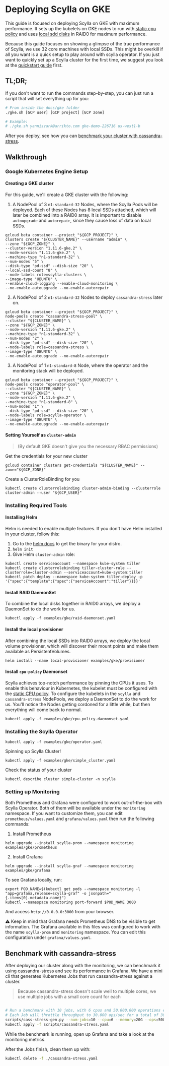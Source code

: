 # Deploying Scylla on GKE

This guide is focused on deploying Scylla on GKE with maximum performance. It sets up the kubelets on GKE nodes to run with [static cpu policy](https://kubernetes.io/blog/2018/07/24/feature-highlight-cpu-manager/) and uses [local sdd disks](https://cloud.google.com/kubernetes-engine/docs/how-to/persistent-volumes/local-ssd) in RAID0 for maximum performance.

Because this guide focuses on showing a glimpse of the true performance of Scylla, we use 32 core machines with local SSDs. This might be overkill if all you want is a quick setup to play around with scylla operator. If you just want to quickly set up a Scylla cluster for the first time, we suggest you look at the [quickstart guide](quickstart.md) first.

## TL;DR;

If you don't want to run the commands step-by-step, you can just run a script that will set everything up for you:
```bash
# From inside the docs/gke folder 
./gke.sh [GCP user] [GCP project] [GCP zone]

# Example:
# ./gke.sh yanniszark@arrikto.com gke-demo-226716 us-west1-b
```

After you deploy, see how you can [benchmark your cluster with cassandra-stress]().

## Walkthrough


### Google Kubernetes Engine Setup

#### Creating a GKE cluster

For this guide, we'll create a GKE cluster with the following:

1. A NodePool of 3 `n1-standard-32` Nodes, where the Scylla Pods will be deployed. Each of these Nodes has 8 local SSDs attached, which will later be combined into a RAID0 array. It is important to disable `autoupgrade` and `autorepair`, since they cause loss of data on local SSDs. 

```
gcloud beta container --project "${GCP_PROJECT}" \
clusters create "${CLUSTER_NAME}" --username "admin" \
--zone "${GCP_ZONE}" \
--cluster-version "1.11.6-gke.2" \
--node-version "1.11.6-gke.2" \
--machine-type "n1-standard-32" \
--num-nodes "5" \
--disk-type "pd-ssd" --disk-size "20" \
--local-ssd-count "8" \
--node-labels role=scylla-clusters \
--image-type "UBUNTU" \
--enable-cloud-logging --enable-cloud-monitoring \
--no-enable-autoupgrade --no-enable-autorepair
```

2. A NodePool of 2 `n1-standard-32` Nodes to deploy `cassandra-stress` later on.

```
gcloud beta container --project "${GCP_PROJECT}" \
node-pools create "cassandra-stress-pool" \
--cluster "${CLUSTER_NAME}" \
--zone "${GCP_ZONE}" \
--node-version "1.11.6-gke.2" \
--machine-type "n1-standard-32" \
--num-nodes "2" \
--disk-type "pd-ssd" --disk-size "20" \
--node-labels role=cassandra-stress \
--image-type "UBUNTU" \
--no-enable-autoupgrade --no-enable-autorepair
```

3. A NodePool of 1 `n1-standard-8` Node, where the operator and the monitoring stack will be deployed.
```
gcloud beta container --project "${GCP_PROJECT}" \
node-pools create "operator-pool" \
--cluster "${CLUSTER_NAME}" \
--zone "${GCP_ZONE}" \
--node-version "1.11.6-gke.2" \
--machine-type "n1-standard-8" \
--num-nodes "1" \
--disk-type "pd-ssd" --disk-size "20" \
--node-labels role=scylla-operator \
--image-type "UBUNTU" \
--no-enable-autoupgrade --no-enable-autorepair
```

#### Setting Yourself as `cluster-admin`
> (By default GKE doesn't give you the necessary RBAC permissions)

Get the credentials for your new cluster
```
gcloud container clusters get-credentials "${CLUSTER_NAME}" --zone="${GCP_ZONE}"
```

Create a ClusterRoleBinding for you
```
kubectl create clusterrolebinding cluster-admin-binding --clusterrole cluster-admin --user "${GCP_USER}"
```


### Installing Required Tools 

#### Installing Helm

Helm is needed to enable multiple features. If you don't have Helm installed in your cluster, follow this:

1. Go to the [helm docs](https://docs.helm.sh/using_helm/#installing-helm) to get the binary for your distro.
2. `helm init`
3. Give Helm `cluster-admin` role:
```
kubectl create serviceaccount --namespace kube-system tiller
kubectl create clusterrolebinding tiller-cluster-rule --clusterrole=cluster-admin --serviceaccount=kube-system:tiller
kubectl patch deploy --namespace kube-system tiller-deploy -p '{"spec":{"template":{"spec":{"serviceAccount":"tiller"}}}}'
```

#### Install RAID DaemonSet

To combine the local disks together in RAID0 arrays, we deploy a DaemonSet to do the work for us.

```
kubectl apply -f examples/gke/raid-daemonset.yaml
```

#### Install the local provisioner

After combining the local SSDs into RAID0 arrays, we deploy the local volume provisioner, which will discover their mount points and make them available as PersistentVolumes.
```
helm install --name local-provisioner examples/gke/provisioner
```

#### Install `cpu-policy` Daemonset

Scylla achieves top-notch performance by pinning the CPUs it uses. To enable this behaviour in Kubernetes, the kubelet must be configured with the [static CPU policy](https://kubernetes.io/blog/2018/07/24/feature-highlight-cpu-manager/). To configure the kubelets in the `scylla` and `cassandra-stress` NodePools, we deploy a DaemonSet to do the work for us. You'll notice the Nodes getting cordoned for a little while, but then everything will come back to normal.
```
kubectl apply -f examples/gke/cpu-policy-daemonset.yaml
```

### Installing the Scylla Operator

```
kubectl apply -f examples/gke/operator.yaml
```

Spinning up Scylla Cluster!

```
kubectl apply -f examples/gke/simple_cluster.yaml
```

Check the status of your cluster

```
kubectl describe cluster simple-cluster -n scylla
```

### Setting up Monitoring

Both Prometheus and Grafana were configured to work out-of-the-box with Scylla Operator. Both of them will be available under the `monitoring` namespace. If you want to customize them, you can edit `prometheus/values.yaml` and `grafana/values.yaml` then run the following commands:

1. Install Prometheus
```
helm upgrade --install scylla-prom --namespace monitoring examples/gke/prometheus
```

2. Install Grafana
```
helm upgrade --install scylla-graf --namespace monitoring examples/gke/grafana
```

To see Grafana locally, run:

```
export POD_NAME=$(kubectl get pods --namespace monitoring -l "app=grafana,release=scylla-graf" -o jsonpath="{.items[0].metadata.name}")
kubectl --namespace monitoring port-forward $POD_NAME 3000
```

And access `http://0.0.0.0:3000` from your browser.

:warning: Keep in mind that Grafana needs Prometheus DNS to be visible to get information. The Grafana available in this files was configured to work with the name `scylla-prom` and `monitoring` namespace. You can edit this configuration under `grafana/values.yaml`.


## Benchmark with cassandra-stress

After deploying our cluster along with the monitoring, we can benchmark it using cassandra-stress and see its performance in Grafana. We have a mini cli that generates Kubernetes Jobs that run cassandra-stress against a cluster.

> Because cassandra-stress doesn't scale well to multiple cores, we use multiple jobs with a small core count for each

```bash

# Run a benchmark with 10 jobs, with 6 cpus and 50.000.000 operations each.
# Each Job will throttle throughput to 30.000 ops/sec for a total of 300.000 ops/sec.
scripts/cass-stress-gen.py --num-jobs=10 --cpu=6 --memory=20G --ops=50000000 --limit=30000 --nodeselector role=cassandra-stress
kubectl apply -f scripts/cassandra-stress.yaml
```

While the benchmark is running, open up Grafana and take a look at the monitoring metrics.

After the Jobs finish, clean them up with:
```bash
kubectl delete -f ./cassandra-stress.yaml
```